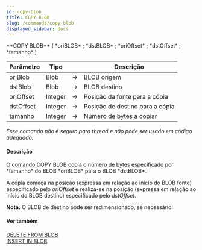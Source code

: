 ```yaml
---
id: copy-blob
title: COPY BLOB
slug: /commands/copy-blob
displayed_sidebar: docs
---
```


<!--REF #_command_.COPY BLOB.Syntax-->**COPY BLOB** ( *oriBLOB*  ; *dstBLOB* ; *oriOffset*  ; *dstOffset* ; *tamanho* )<!-- END REF-->
<!--REF #_command_.COPY BLOB.Params-->
| Parâmetro | Tipo |  | Descrição |
| --- | --- | --- | --- |
| oriBlob | Blob | &#8594;  | BLOB origem |
| dstBlob | Blob | &#8594;  | BLOB destino |
| oriOffset | Integer | &#8594;  | Posição da fonte para a cópia |
| dstOffset | Integer | &#8594;  | Posição de destino para a cópia |
| tamanho | Integer | &#8594;  | Número de bytes a copiar |

<!-- END REF-->

*Esse comando não é seguro para thread e não pode ser usado em código adequado.*


#### Descrição 

<!--REF #_command_.COPY BLOB.Summary-->O comando COPY BLOB copia o número de bytes especificado por *tamanho* do BLOB *oriBLOB* para o BLOB *dstBLOB*.<!-- END REF-->

A cópia começa na posição (expressa em relação ao início do BLOB fonte) especificado pelo *oriOffset* e realiza-se na posição (expressa em relação ao início do BLOB destino) especificado pelo *dstOffset*.

**Nota:** O BLOB de destino pode ser redimensionado, se necessário.

#### Ver também 

[DELETE FROM BLOB](delete-from-blob.md)  
[INSERT IN BLOB](insert-in-blob.md)  
